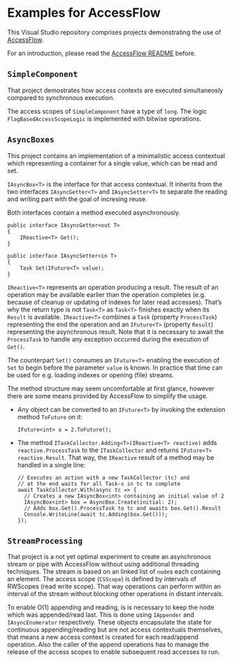# Examples for AccessFlow

This Visual Studio repository comprises projects demonstrating the use of [AccessFlow](https://github.com/2i/AccessFlow).

For an introduction, please read the [AccessFlow README](https://github.com/2i/AccessFlow/blob/master/README.md) before.

## `SimpleComponent`

That project demostrates how access contexts are executed simultaneosly compared to synchronous execution.

The access scopes of `SimpleComponent` have a type of `long`. The logic `FlagBasedAccessScopeLogic` is implemented with bitwise operations.

## `AsyncBoxes`

This project contains an implementation of a minimalistic access contextual which representing a container for a single value, which can be read and set.

`IAsyncBox<T>` is the interface for that access contextual. It inherits from the two interfaces `IAsyncGetter<T>` and `IAsyncSetter<T>` to separate the reading and writing part with the goal of incresing reuse.

Both interfaces contain a method executed asynchronously.

```
public interface IAsyncGetter<out T>
{
    IReactive<T> Get();
}

public interface IAsyncSetter<in T>
{
    Task Set(IFuture<T> value);
}
```

`IReactive<T>` represents an operation producing a result. The result of an operation may be available earlier than the operation completes (e.g. because of cleanup or updating of indexes for later read accesses). That’s why the return type is not `Task<T>` as `Task<T>` finishes exactly when its `Result` is available. `IReactive<T>` combines a `Task` (property `ProcessTask`) representing the end the operation and an `IFuture<T>` (property `Result`) representing the asynchronous result. Note that it is necessary to await the `ProcessTask` to handle any exception occurred during the execution of `Get()`.

The counterpart `Set()` consumes an `IFuture<T>` enabling the execution of `Set` to begin before the parameter `value` is known. In practice that time can be used for e.g. loading indexes or opening (file) streams.

The method structure may seem uncomfortable at first glance, however there are some means provided by AccessFlow to simplify the usage.

- Any object can be converted to an `IFuture<T>` by invoking the extension method `ToFuture` on it:

  ```
  IFuture<int> a = 2.ToFuture();
  ```

- The method `ITaskCollector.Adding<T>(IReactive<T> reactive)` adds `reactive.ProcessTask` to the `ITaskCollector` and returns `IFuture<T> reactive.Result`. That way, the `IReactive` result of a method may be handled in a single line:

  ```
  // Executes an action with a new TaskCollector (tc) and
  // at the end waits for all Task-s in tc to complete
  await TaskCollector.With(async tc => {
    // Creates a new IAsyncBox<int> containing an initial value of 2
    IAsyncBox<int> box = AsyncBox.Create(initial: 2);
    // Adds box.Get().ProcessTask to tc and awaits box.Get().Result
    Console.WriteLine(await tc.Adding(box.Get()));
  });
  ```
  
## `StreamProcessing`

That project is a not yet optimal experiment to create an asynchronous stream or pipe with AccessFlow without using additional threading techniques. The stream is based on an linked list of `node`s each containing an element. The access scope (`CSScope`) is defined by intervals of RWScopes (read write scope). That way operations can perform within an interval of the stream without blocking other operations in distant intervals.

To enable O(1) appending and reading, is is necessary to keep the node which was appended/read last. This is done using `IAppender` and `IAsyncEnumerator` respectively. These objects encapsulate the state for continuous appending/reading but are not access contextuals themselves, that means a new access context is created for each read/append operation. Also the caller of the append operations has to manage the release of the access scopes to enable subsequent read accesses to run.
